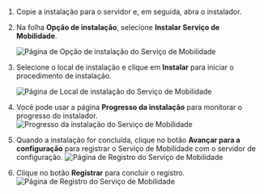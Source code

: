 1. Copie a instalação para o servidor e, em seguida, abra o instalador.
2. Na folha **Opção de instalação**, selecione **Instalar Serviço de Mobilidade**.

    ![Página de Opção de instalação do Serviço de Mobilidade ](./media/site-recovery-install-mob-svc-gui/mobility1.png)
3. Selecione o local de instalação e clique em **Instalar** para iniciar o procedimento de instalação.

    ![Página de Local de instalação do Serviço de Mobilidade ](./media/site-recovery-install-mob-svc-gui/mobility2.png)
4. Você pode usar a página **Progresso da instalação** para monitorar o progresso do instalador.
    ![Progresso da instalação do Serviço de Mobilidade ](./media/site-recovery-install-mob-svc-gui/mobility3.png)

5. Quando a instalação for concluída, clique no botão **Avançar para a configuração** para registrar o Serviço de Mobilidade com o servidor de configuração.
    ![Página de Registro do Serviço de Mobilidade](./media/site-recovery-install-mob-svc-gui/mobility4.png)

6. Clique no botão **Registrar** para concluir o registro.
    ![Página de Registro do Serviço de Mobilidade](./media/site-recovery-install-mob-svc-gui/mobility5.png)
